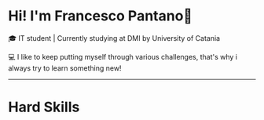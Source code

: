 # Hi! I'm Francesco Pantano👋

🎓 IT student | Currently studying at DMI by University of Catania

💻 I like to keep putting myself through various challenges, that's why i always try to learn something new!

---

# Hard Skills


<!--
**franciccjo/franciccjo** is a ✨ _special_ ✨ repository because its `README.md` (this file) appears on your GitHub profile.

Here are some ideas to get you started:

- 🔭 I’m currently working on ...
- 🌱 I’m currently learning ...
- 👯 I’m looking to collaborate on ...
- 🤔 I’m looking for help with ...
- 💬 Ask me about ...
- 📫 How to reach me: ...
- 😄 Pronouns: ...
- ⚡ Fun fact: ...
-->
